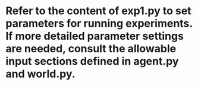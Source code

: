 # Refer to the content of exp1.py to set parameters for running experiments. If more detailed parameter settings are needed, consult the allowable input sections defined in agent.py and world.py.
